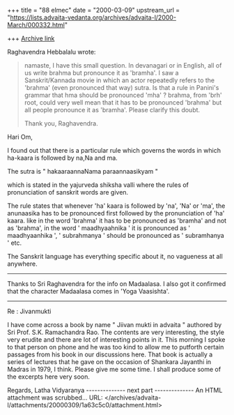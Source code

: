 +++
title = "88 elmec"
date = "2000-03-09"
upstream_url = "https://lists.advaita-vedanta.org/archives/advaita-l/2000-March/000332.html"

+++
[Archive link](https://lists.advaita-vedanta.org/archives/advaita-l/2000-March/000332.html)



Raghavendra Hebbalalu wrote:

> namaste,
>       I have this small question. In devanagari or in
> English, all of us write brahma but pronounce it as
> 'bramha'. I saw a Sanskrit/Kannada movie in which an
> actor repeatedly refers to the 'brahma' (even
> pronounced that way) sutra. Is that a rule in Panini's
> grammar that hma should be pronounced 'mha' ? brahma,
> from 'brh' root, could very well mean that it has to
> be pronounced 'brahma' but all people pronounce it as
> 'bramha'.
> Please clarify this doubt.
>
> Thank you,
> Raghavendra.
>

Hari Om,

I found out that there is a particular rule which governs the words in
which ha-kaara is followed by na,Na and ma.

The sutra is   " hakaaraannaNama paraannaasikyam "

which is stated in the yajurveda shiksha valli where the rules of
pronunciation of sanskrit words are given.

The rule states that whenever 'ha' kaara is followed by 'na', 'Na' or
'ma', the anunaasika has to be pronounced first followed by the
pronunciation of 'ha' kaara.
like in the word 'brahma' it has to be pronounced as 'bramha' and not as
'brahma', in the word ' maadhyaahnika ' it is pronounced as '
maadhyaanhika ', ' subrahmanya ' should be pronounced as ' subramhanya '
etc.

The Sanskrit language has everything specific about it, no vagueness at
all anywhere.

*******************************************************

Thanks to Sri Raghavendra for the info on Madaalasa. I also got it
confirmed that the character Madaalasa comes in 'Yoga Vaasishta'.

*******************************************************

Re : Jivanmukti

I have come across a book by name " Jiivan mukti in advaita " authored
by Sri Prof. S.K. Ramachandra Rao. The contents are very interesting,
the style very erudite and there are lot of interesting points in it.
This morning I spoke to that person on phone and he was too kind to
allow me to putforth certain passages from his book in our discussions
here. That book is actually a series of lectures that he gave on the
occasion of Shankara Jayanthi in Madras in 1979, I think. Please give me
some time. I shall produce some of the excerpts here very soon.

Regards,
Latha Vidyaranya
-------------- next part --------------
An HTML attachment was scrubbed...
URL: </archives/advaita-l/attachments/20000309/1a63c5c0/attachment.html>
